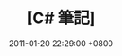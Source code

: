 ---
layout: post
title: "[C# 筆記] "
date: 2011-01-20 22:29:00 +0800
categories: [Notes, C#]
tags: [C#]
---